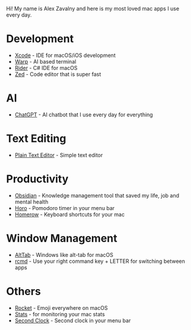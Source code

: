 Hi! My name is Alex Zavalny and here is my most loved mac apps I use every day.

# Development
- [Xcode](https://developer.apple.com/xcode/) - IDE for macOS/iOS development
- [Warp](https://warp.dev/) - AI based terminal
- [Rider](https://www.jetbrains.com/rider/) - C# IDE for macOS
- [Zed](https://zedapp.org/) - Code editor that is super fast

# AI
- [ChatGPT](https://chat.openai.com/) - AI chatbot that I use every day for everything

# Text Editing
- [Plain Text Editor](https://apps.apple.com/us/app/plain-text-editor/id1572202501) - Simple text editor

# Productivity
- [Obsidian](https://obsidian.md/) - Knowledge management tool that saved my life, job and mental health
- [Horo](https://apps.apple.com/us/app/horo-timer-for-menu-bar/id1437226581) - Pomodoro timer in your menu bar
- [Homerow](https://homerow.app/) - Keyboard shortcuts for your mac

# Window Management
- [AltTab](https://alt-tab-macos.netlify.app/) - Windows like alt-tab for macOS
- [rcmd](https://lowtechguys.com/rcmd/) - Use your right command key + LETTER for switching between apps

# Others
- [Rocket](https://matthewpalmer.net/rocket/) - Emoji everywhere on macOS
- [Stats](https://github.com/exelban/stats) - for monitoring your mac stats
- [Second Clock](https://apps.apple.com/us/app/second-clock/id6450279539) - Second clock in your menu bar
